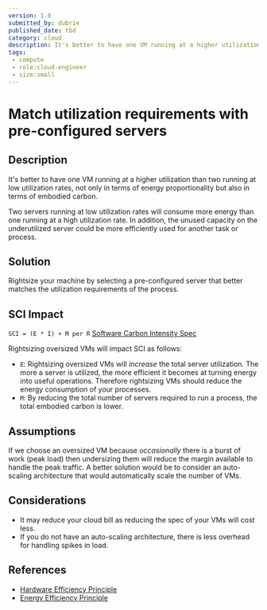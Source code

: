 ```yaml
---
version: 1.0
submitted_by: dubrie
published_date: tbd
category: cloud
description: It's better to have one VM running at a higher utilization than two running at low utilization rates, not only in terms of energy proportionality but also in terms of embodied carbon. Two servers running at low utilization rates will consume more energy than one running at a high utilization rate. In addition, the unused capacity on the underutilized server could be more efficiently used for another task or process.
tags: 
 - compute
 - role:cloud-engineer
 - size:small
---
```


# Match utilization requirements with pre-configured servers

## Description

It's better to have one VM running at a higher utilization than two running at low utilization rates, not only in terms of energy proportionality but also in terms of embodied carbon.

Two servers running at low utilization rates will consume more energy than one running at a high utilization rate. In addition, the unused capacity on the underutilized server could be more efficiently used for another task or process.

## Solution

Rightsize your machine by selecting a pre-configured server that better matches the utilization requirements of the process.

## SCI Impact

`SCI = (E * I) + M per R`
[Software Carbon Intensity Spec](https://grnsft.org/sci)

Rightsizing oversized VMs will impact SCI as follows:

- `E`: Rightsizing oversized VMs will *increase* the total server utilization. The more a server is utilized, the more efficient it becomes at turning energy into useful operations. Therefore rightsizing VMs should reduce the energy consumption of your processes.
- `M`: By reducing the total number of servers required to run a process, the total embodied carbon is lower.

## Assumptions

If we choose an oversized VM because *occasionally* there is a burst of work (peak load) then undersizing them will reduce the margin available to handle the peak traffic. A better solution would be to consider an auto-scaling architecture that would automatically scale the number of VMs.

## Considerations

- It may reduce your cloud bill as reducing the spec of your VMs will cost less.
- If you do not have an auto-scaling architecture, there is less overhead for handling spikes in load.

## References
- [Hardware Efficiency Principle](https://learn.greensoftware.foundation/practitioner/hardware-efficiency)
- [Energy Efficiency Principle](https://learn.greensoftware.foundation/practitioner/energy-efficiency)
